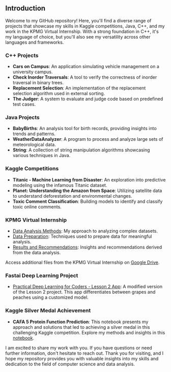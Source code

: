 ## Introduction
Welcome to my GitHub repository! Here, you'll find a diverse range of projects that showcase my skills in Kaggle competitions, Java, C++, and my work in the KPMG Virtual Internship. With a strong foundation in C++, it's my language of choice, but you'll also see my versatility across other languages and frameworks.

### C++ Projects
- **Cars on Campus**: An application simulating vehicle management on a university campus.
- **Check Inorder Traversals**: A tool to verify the correctness of inorder traversal in binary trees.
- **Replacement Selection**: An implementation of the replacement selection algorithm used in external sorting.
- **The Judger**: A system to evaluate and judge code based on predefined test cases.

### Java Projects
- **BabyBirths**: An analysis tool for birth records, providing insights into trends and patterns.
- **WeatherDataAnalyzer**: A program to process and analyze large sets of meteorological data.
- **String**: A collection of string manipulation algorithms showcasing various techniques in Java.

### Kaggle Competitions
- **Titanic - Machine Learning from Disaster**: An exploration into predictive modeling using the infamous Titanic dataset.
- **Planet: Understanding the Amazon from Space**: Utilizing satellite data to understand deforestation and environmental changes.
- **Toxic Comment Classification**: Building models to identify and classify toxic online comments.

### KPMG Virtual Internship
- [Data Analysis Methods](./KPMG_Intership/Data_Analysis_Methods.md): My approach to analyzing complex datasets.
- [Data Preparation](./KPMG_Intership/Data_Preparation.md): Techniques used to prepare data for meaningful analysis.
- [Results and Recommendations](./KPMG_Intership/Results_and_Recommendations.md): Insights and recommendations derived from the data analysis.

Access additional files from the KPMG Virtual Internship on [Google Drive](https://drive.google.com/drive/folders/1LVpIuhkjQSpM4BLtXYsWJvtSEp9cxPOl?usp=sharing).

### Fastai Deep Learning Project
- [Practical Deep Learning for Coders - Lesson 2 App](https://huggingface.co/spaces/zhangxiangzx/model2): A modified version of the Lesson 2 project. This app differentiates between grapes and peaches using a customized model.

### Kaggle Silver Medal Achievement
- **CAFA 5 Protein Function Prediction**: This notebook presents my approach and solutions that led to achieving a silver medal in this challenging Kaggle competition. Explore my methods and insights in this [notebook](https://www.kaggle.com/wadnijfioa).

I am excited to share my work with you. If you have questions or need further information, don't hesitate to reach out. Thank you for visiting, and I hope my repository provides you with valuable insights into my skills and dedication to the field of computer science and data analysis.
